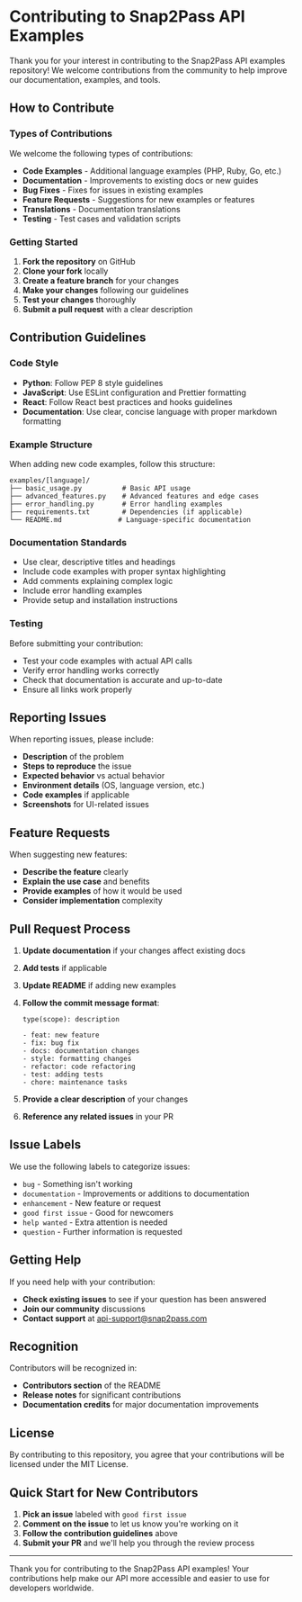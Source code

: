 # Contributing to Snap2Pass API Examples

Thank you for your interest in contributing to the Snap2Pass API examples repository! We welcome contributions from the community to help improve our documentation, examples, and tools.

## How to Contribute

### Types of Contributions

We welcome the following types of contributions:

- **Code Examples** - Additional language examples (PHP, Ruby, Go, etc.)
- **Documentation** - Improvements to existing docs or new guides
- **Bug Fixes** - Fixes for issues in existing examples
- **Feature Requests** - Suggestions for new examples or features
- **Translations** - Documentation translations
- **Testing** - Test cases and validation scripts

### Getting Started

1. **Fork the repository** on GitHub
2. **Clone your fork** locally
3. **Create a feature branch** for your changes
4. **Make your changes** following our guidelines
5. **Test your changes** thoroughly
6. **Submit a pull request** with a clear description

## Contribution Guidelines

### Code Style

- **Python**: Follow PEP 8 style guidelines
- **JavaScript**: Use ESLint configuration and Prettier formatting
- **React**: Follow React best practices and hooks guidelines
- **Documentation**: Use clear, concise language with proper markdown formatting

### Example Structure

When adding new code examples, follow this structure:

```
examples/[language]/
├── basic_usage.py          # Basic API usage
├── advanced_features.py    # Advanced features and edge cases
├── error_handling.py       # Error handling examples
├── requirements.txt        # Dependencies (if applicable)
└── README.md              # Language-specific documentation
```

### Documentation Standards

- Use clear, descriptive titles and headings
- Include code examples with proper syntax highlighting
- Add comments explaining complex logic
- Include error handling examples
- Provide setup and installation instructions

### Testing

Before submitting your contribution:

- Test your code examples with actual API calls
- Verify error handling works correctly
- Check that documentation is accurate and up-to-date
- Ensure all links work properly

## Reporting Issues

When reporting issues, please include:

- **Description** of the problem
- **Steps to reproduce** the issue
- **Expected behavior** vs actual behavior
- **Environment details** (OS, language version, etc.)
- **Code examples** if applicable
- **Screenshots** for UI-related issues

## Feature Requests

When suggesting new features:

- **Describe the feature** clearly
- **Explain the use case** and benefits
- **Provide examples** of how it would be used
- **Consider implementation** complexity

## Pull Request Process

1. **Update documentation** if your changes affect existing docs
2. **Add tests** if applicable
3. **Update README** if adding new examples
4. **Follow the commit message format**:
   ```
   type(scope): description
   
   - feat: new feature
   - fix: bug fix
   - docs: documentation changes
   - style: formatting changes
   - refactor: code refactoring
   - test: adding tests
   - chore: maintenance tasks
   ```

5. **Provide a clear description** of your changes
6. **Reference any related issues** in your PR

## Issue Labels

We use the following labels to categorize issues:

- `bug` - Something isn't working
- `documentation` - Improvements or additions to documentation
- `enhancement` - New feature or request
- `good first issue` - Good for newcomers
- `help wanted` - Extra attention is needed
- `question` - Further information is requested

## Getting Help

If you need help with your contribution:

- **Check existing issues** to see if your question has been answered
- **Join our community** discussions
- **Contact support** at [api-support@snap2pass.com](mailto:api-support@snap2pass.com)

## Recognition

Contributors will be recognized in:

- **Contributors section** of the README
- **Release notes** for significant contributions
- **Documentation credits** for major documentation improvements

## License

By contributing to this repository, you agree that your contributions will be licensed under the MIT License.

## Quick Start for New Contributors

1. **Pick an issue** labeled with `good first issue`
2. **Comment on the issue** to let us know you're working on it
3. **Follow the contribution guidelines** above
4. **Submit your PR** and we'll help you through the review process

---

Thank you for contributing to the Snap2Pass API examples! Your contributions help make our API more accessible and easier to use for developers worldwide. 